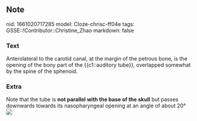 ## Note
nid: 1661020717285
model: Cloze-chrisc-ff04e
tags: GSSE::!Contributor::Christine_Zhao
markdown: false

### Text
<div>
  <div>
    <div>
      <div>
        Anterolateral to the carotid canal, at the margin of the
        petrous bone, is the opening of the bony part of the
        {{c1::auditory tube}}, overlapped somewhat by the spine of
        the sphenoid.
      </div>
    </div>
  </div>
</div>

### Extra
<div>
  <div>
    <div>
      <div>Note that the tube is <b>not parallel with the base of
      the skull</b> but passes downwards towards its nasopharyngeal
      opening at an angle of about 20° <img src= 
      "paste-2b1f9f402b80134f9273df6919f1713764e967a5.jpg"></div>
    </div>
  </div>
</div>
